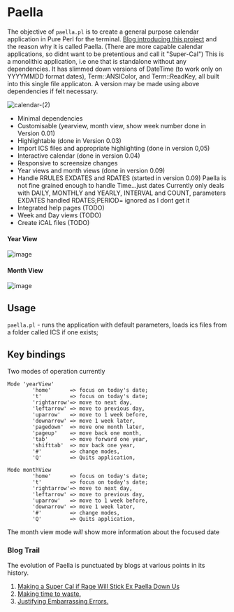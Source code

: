 # Paella

The objective of `paella.pl` is to create a general purpose calendar application in Pure Perl for the terminal. [Blog introducing this project](https://blogs.perl.org/users/saif/2024/05/making-a-super-cal-if-rage-will-stick-ex-paella-down-us.html) and the reason why it is called Paella.  (There are more capable calendar applications, so didnt want to be pretentious and call it "Super-Cal")  This is a monolithic application, i.e one that is standalone without any dependencies. It has  slimmed down versions of DateTime (to work only on YYYYMMDD format dates), Term::ANSIColor, and Term::ReadKey, all built into this single file applicaton.  A version may be made using above dependencies if felt necessary.

![calendar-(2)](https://github.com/saiftynet/Calendar/assets/34284663/536154ca-fbb2-40de-ad28-8f88c20a575c)


* Minimal dependencies
* Customisable (yearview, month view, show week number done in Version 0.01)
* Highlightable (done in Version 0.03)
* Import ICS files and appropriate highlighting (done in version 0,05)
* Interactive calendar  (done in version 0.04)
* Responsive to screensize changes
* Year views and month views  (done in version 0.09)
* Handle RRULES EXDATES and RDATES (started in version 0.09)
  Paella is not fine grained enough to handle Time...just dates
  Currently only deals with DAILY, MONTHLY and YEARLY, INTERVAL and COUNT, parameters
  EXDATES handled
  RDATES;PERIOD= ignored as I dont get it
* Integrated help pages (TODO)
* Week and Day views (TODO)
* Create iCAL files (TODO)

#### Year View
![image](https://github.com/saiftynet/Calendar/assets/34284663/4b157754-3318-4667-84d4-572633940eac)


#### Month View
![image](https://github.com/saiftynet/Calendar/assets/34284663/486a842e-7513-4d1b-849e-5075c062f396)

## Usage

`paella.pl` - runs the application with default parameters, loads ics files from a folder called ICS if one exists;

## Key bindings

Two modes of operation currently
```
Mode 'yearView'
		'home'      => focus on today's date;
		't'         => focus on today's date;
		'rightarrow'=> move to next day,
		'leftarrow' => move to previous day,
		'uparrow'   => move to 1 week before,
		'downarrow' => move 1 week later,
		'pagedown'  => move one month later,
		'pageup'    => move back one month,
		'tab'       => move forward one year,
		'shifttab'  => mov back one year,
		'#'         => change modes,
		'Q'         => Quits application,
  
Mode monthView
		'home'      => focus on today's date;
		't'         => focus on today's date;
		'rightarrow'=> move to next day,
		'leftarrow' => move to previous day,
		'uparrow'   => move to 1 week before,
		'downarrow' => move 1 week later,
		'#'         => change modes,
		'Q'         => Quits application,
```
The month view mode *will* show more information about the focused date


### Blog Trail

The evolution of Paella is punctuated by blogs at various points in its history.

1) [Making a Super Cal if Rage Will Stick Ex Paella Down Us](https://blogs.perl.org/users/saif/2024/05/making-a-super-cal-if-rage-will-stick-ex-paella-down-us.html)
2) [Making time to waste.](https://blogs.perl.org/users/saif/2024/06/making-time-to-waste.html)
3) [Justifying Embarrassing Errors.](https://blogs.perl.org/users/saif/2024/06/justifying-embarrassing-errors.html)

